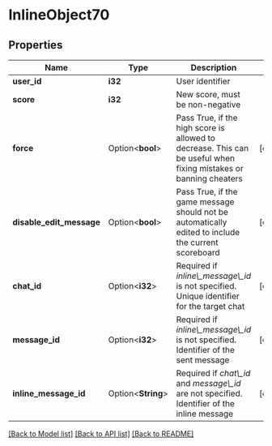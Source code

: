 # InlineObject70

## Properties

Name | Type | Description | Notes
------------ | ------------- | ------------- | -------------
**user_id** | **i32** | User identifier | 
**score** | **i32** | New score, must be non-negative | 
**force** | Option<**bool**> | Pass True, if the high score is allowed to decrease. This can be useful when fixing mistakes or banning cheaters | [optional]
**disable_edit_message** | Option<**bool**> | Pass True, if the game message should not be automatically edited to include the current scoreboard | [optional]
**chat_id** | Option<**i32**> | Required if *inline\\_message\\_id* is not specified. Unique identifier for the target chat | [optional]
**message_id** | Option<**i32**> | Required if *inline\\_message\\_id* is not specified. Identifier of the sent message | [optional]
**inline_message_id** | Option<**String**> | Required if *chat\\_id* and *message\\_id* are not specified. Identifier of the inline message | [optional]

[[Back to Model list]](../README.md#documentation-for-models) [[Back to API list]](../README.md#documentation-for-api-endpoints) [[Back to README]](../README.md)


